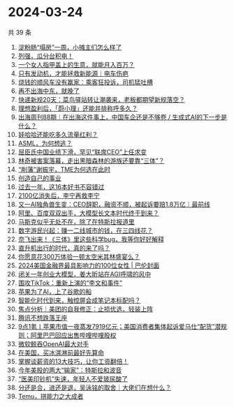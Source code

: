 # 2024-03-24

共 39 条

<!-- BEGIN 36KR -->
<!-- 最后更新时间 2024-03-24 11:01:12 +0800 -->
1. [淀粉肠“塌房”一周，小摊主们怎么样了](https://36kr.com/p/2701468696524677)
1. [列强，瓜分台积电！](https://36kr.com/p/2701408768374656)
1. [一个女人指甲盖上的生意，就能月入百万？](https://36kr.com/p/2701737662550657)
1. [只有发动机，才能拯救新能源｜电车伤疤](https://36kr.com/p/2701437053876358)
1. [烧钱的顺风车没有赢家：乘客狂投诉，司机猛吐槽](https://36kr.com/p/2701914771044224)
1. [再不出海中东，就晚了](https://36kr.com/p/2701408908015745)
1. [快递新规20天：菜鸟驿站转让潮袭来，老板都期望新规落空？](https://36kr.com/p/2700817605621889)
1. [理想盈利后，「蔚小理」还能并排称呼多久？](https://36kr.com/p/2701629673273218)
1. [出海周刊88期｜在出海这件事上，中国车企还是不够卷 / 生成式AI的下一步是什么？](https://36kr.com/p/2700897499084674)
1. [娃哈哈还能吃多久流量红利？](https://36kr.com/p/2700857149060997)
1. [ASML，为何想逃？](https://36kr.com/p/2701522400131209)
1. [屈臣氏中国业绩下滑，罕见“联席CEO”上任求变](https://36kr.com/p/2700756216608902)
1. [林奇被害案落幕，走出黑暗森林的游族还要靠“三体”？](https://36kr.com/p/2701650222528386)
1. [“削藩”谢振宇，TME为何选在此时](https://36kr.com/p/2701732934701698)
1. [创造自己的事业](https://36kr.com/p/2642689327758464)
1. [过去一年，这16本好书不容错过](https://36kr.com/p/2612626281076871)
1. [2100亿消失后，李宁再救李宁](https://36kr.com/p/2701871487121544)
1. [又一AI独角兽生变：CEO辞职，融资不顺，被起诉要赔1.8万亿｜最前线](https://36kr.com/p/2701909282404225)
1. [阿里、百度双双出手，大模型长文本时代终于到来？](https://36kr.com/p/2702101062881922)
1. [马斯克似乎无处不在，除了在特斯拉报道里](https://36kr.com/p/2701645431715714)
1. [数字游民兴起：赚一二线城市的钱，在三四线花？](https://36kr.com/p/2702862105589637)
1. [奈飞出来！《三体》里这些科学bug，我等你好好解释](https://36kr.com/p/2702107984033670)
1. [直升机出行的时代，真的来了吗？](https://36kr.com/p/2701631337478280)
1. [你愿意花300万体验一顿太空米其林盛宴么？](https://36kr.com/p/2701806511798404)
1. [2024美国金融界最具影响力的100位女性 | 巴伦封面](https://36kr.com/p/2701645322074245)
1. [闭关一年创业大模型，姜大昕站在AGI呼啸的风中](https://36kr.com/p/2702413037910148)
1. [围攻TikTok：重新上演的“李文和事件”](https://36kr.com/p/2700754182240133)
1. [苹果为了AI，上了谷歌的船](https://36kr.com/p/2700683679102857)
1. [智能化时代到来，触控屏会成笔记本标配吗？](https://36kr.com/p/2700797518893699)
1. [焦点分析｜美团的自我修正：止损优选，轻装上阵](https://36kr.com/p/2700539215968128)
1. [腾讯不想跌落王座](https://36kr.com/p/2700862478317704)
1. [9点1氪丨苹果市值一夜蒸发7919亿元；美国消费者集体起诉爱马仕“配货”潜规则；阿里巴巴回应出售哔哩哔哩股权](https://36kr.com/p/2701424654366599)
1. [微软鲸吞OpenAI最大对手](https://36kr.com/p/2700738971629703)
1. [在美国，买冰淇淋前最好先算命](https://36kr.com/p/2700458766301312)
1. [掌握谈薪资的13大技巧，让你工资翻倍！](https://36kr.com/p/2639706420542599)
1. [今年美股的两大“输家”：特斯拉和波音](https://36kr.com/p/2700795345581952)
1. [“医美印钞机”失速，年轻人不爱玻尿酸了](https://36kr.com/p/2700878553249920)
1. [分还是合，进还是退，吴泳铭的取舍｜大佬们在想什么？](https://36kr.com/p/2700694634625159)
1. [Temu，拼能力之大成者](https://36kr.com/p/2700890546943878)
<!-- END 36KR -->